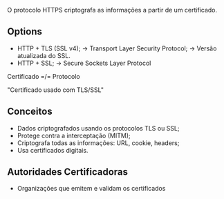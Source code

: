 O protocolo HTTPS criptografa as informações a partir de um certificado.

## Options

- HTTP + TLS (SSL v4);
	-> Transport Layer Security Protocol;
	-> Versão atualizada do SSL.
- HTTP + SSL;
	-> Secure Sockets Layer Protocol 

Certificado =/= Protocolo

"Certificado usado com TLS/SSL"

## Conceitos
- Dados criptografados usando os protocolos TLS ou SSL;
- Protege contra a interceptação (MITM);
- Criptografa todas as informações: URL, cookie, headers;
- Usa certificados digitais.

## Autoridades Certificadoras

- Organizações que emitem e validam os certificados  
